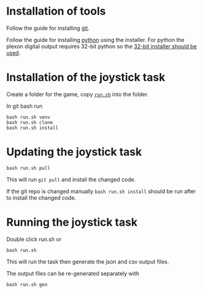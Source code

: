 
# Installation of tools

Follow the guide for installing [git](../git_setup.md).

Follow the guide for installing [python](../python_basics/windows_setup.md) using the installer. For python the plexon digital output requires 32-bit python so the [32-bit installer should be used](https://www.python.org/ftp/python/3.11.5/python-3.11.5.exe).

# Installation of the joystick task

Create a folder for the game, copy [`run.sh`](./run.sh) into the folder.

In git bash run
```
bash run.sh venv
bash run.sh clone
bash run.sh install
```

# Updating the joystick task

```
bash run.sh pull
```
This will run `git pull` and install the changed code.

If the git repo is changed manually `bash run.sh install` should be run after to install the changed code.

# Running the joystick task

Double click run.sh or
```
bash run.sh
```
This will run the task then generate the json and csv output files.

The output files can be re-generated separately with
```
bash run.sh gen
```
